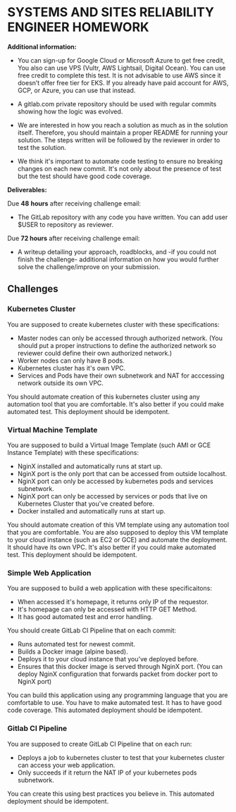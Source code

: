 # SYSTEMS AND SITES RELIABILITY ENGINEER HOMEWORK

**Additional information:**

- You can sign-up for Google Cloud or Microsoft Azure to get free credit, You also can use VPS (Vultr, AWS Lightsail, Digital Ocean). You can use free credit to complete this test. It is not advisable to use AWS since it doesn’t offer free tier for EKS. If you already have paid account for AWS, GCP, or Azure, you can use that instead.

- A gitlab.com private repository should be used with regular commits showing how the logic was evolved.

- We are interested in how you reach a solution as much as in the solution itself. Therefore, you should maintain a proper README for running your solution. The steps written will be followed by the reviewer in order to test the solution.
- We think it's important to automate code testing to ensure no breaking changes on each new commit. It's not only about the presence of test but the test should have good code coverage.

**Deliverables:**

Due **48** **hours** after receiving challenge email:

- The GitLab repository with any code you have written. You can add user $USER to repository as reviewer.

Due **72 hours** after receiving challenge email:

- A writeup detailing your approach, roadblocks, and -if you could not finish the challenge- additional information on how you would further solve the challenge/improve on your submission.

## Challenges

### Kubernetes Cluster

You are supposed to create kubernetes cluster with these specifications:

- Master nodes can only be accessed through authorized network. (You should put a proper instructions to define the authorized network so reviewer could define their own authorized network.)
- Worker nodes can only have 8 pods.
- Kubernetes cluster has it's own VPC.
- Services and Pods have their own subnetwork and NAT for acccessing network outside its own VPC.

You should automate creation of this kubernetes cluster using any automation tool that you are comfortable. It's also better if you could make automated test. This deployment should be idempotent.

### Virtual Machine Template

You are supposed to build a Virtual Image Template (such AMI or GCE Instance Template) with these specifications:

- NginX installed and automatically runs at start up.
- NginX port is the only port that can be accessed from outside localhost.
- NginX port can only be accessed by kubernetes pods and services subnetwork.
- NginX port can only be accessed by services or pods that live on Kubernetes Cluster that you've created before.
- Docker installed and automatically runs at start up.

You should automate creation of this VM template using any automation tool that you are comfortable. You are also supposed to deploy this VM template to your cloud instance (such as EC2 or GCE) and automate the deployment. It should have its own VPC. It's also better if you could make automated test.  This deployment should be idempotent.

### Simple Web Application

You are supposed to build a web application with these specificaitons:

- When accessed it's homepage, it returns only IP of the requestor.
- It's homepage can only be accessed with HTTP GET Method.
- It has good automated test and error handling.

You should create GitLab CI Pipeline that on each commit:

- Runs automated test for newest commit.
- Builds a Docker image (alpine based).
- Deploys it to your cloud instance that you've deployed before.
- Ensures that this docker image is served through NginX port. (You can deploy NginX configuration that forwards packet from docker port to NginX port)

You can build this application using any programming language that you are comfortable to use. You have to make automated test. It has to have good code coverage. This automated deployment should be idempotent.

### Gitlab CI Pipeline

You are supposed to create GitLab CI Pipeline that on each run: 

- Deploys a job to kubernetes cluster to test that your kubernetes cluster can access your web application.
- Only succeeds if it return the NAT IP of your kubernetes pods subnetwork.

You can create this using best practices you believe in. This automated deployment should be idempotent.
